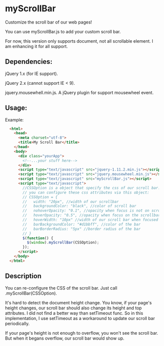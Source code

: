 # myScrollBar
Customize the scroll bar of our web pages!

You can use myScrollBar.js to add your custom scroll bar.

For now, this version only supports document, not all scrollable element. I am enhancing it for all support.

## Dependencies:
jQuery 1.x (for IE support).

jQuery 2.x (cannot support IE < 9).

jquery.mousewhell.min.js. A jQuery plugin for support mousewheel event.

## Usage:
  Example:
```html
  <html>
    <head>
      <meta charset="utf-8">
      <title>My Scroll Bar</title>
    </head>
    <body>
      <div class="yourApp">
        <!--...your stuff here-->
      </div>
      <script type="text/javascript" src="jquery-1.11.2.min.js"></script>
      <script type="text/javascript" src="jquery.mousewheel.min.js"></script>
      <script type="text/javascript" src="myScrollBar.js"></script>
      <script type="text/javascript">
        //CSSOption is a object that specify the css of our scroll bar.
        // you can configure these css attributes via this object:
        // CSSOption = {
        //   width: "20px", //width of our scrollbar
        //   backgroundColor: "black", //color of scroll bar
        //   nohoverOpacity: "0.1", //opacity when focus is not on scrollbar
        //   hoverOpacity: "0.5", //opacity when focus on the scrollbar
        //   hoverWidth: "10px" //width of our scroll bar when focused
        //   barBackgroundColor: "#d1bbff", //color of the bar
        //   barBorderRadius: "5px" //border radius of the bar
        // }
        $(function() {
          $(window).myScrollBar(CSSOption);
        });
      </script>
    </body>
  </html>
```

## Description

You can re-configure the CSS of the scroll bar. Just call .myScrollBar(CSSOption).

It's hard to detect the document height change. You know, if your page's height changes, our scroll bar should also change its height and top attributes.  I did not find a better way than setTimeout func. So in this implementation, I use setTimeout as a workaround to update our scroll bar periodically. 

If your page's height is not enough to overflow, you won't see the scroll bar. But when it begans overflow, our scroll bar would show up.
